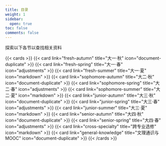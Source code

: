 ```yaml
---
title: 目录
weight: 1
sidebar:
  open: true
toc: false
comments: false
---
```


探索以下各节以查找相关资料

<!--more-->

{{< cards >}}
  {{< card link="fresh-autumn" title="大一·秋" icon="document-duplicate" >}}
  {{< card link="fresh-spring" title="大一·春" icon="adjustments" >}}
  {{< card link="fresh-summer" title="大一·夏" icon="markdown" >}}
  {{< card link="sophomore-autumn" title="大二·秋" icon="document-duplicate" >}}
  {{< card link="sophomore-spring" title="大二·春" icon="adjustments" >}}
  {{< card link="sophomore-summer" title="大二·夏" icon="markdown" >}}
  {{< card link="junior-autumn" title="大三·秋" icon="document-duplicate" >}}
  {{< card link="junior-spring" title="大三·春" icon="adjustments" >}}
  {{< card link="junior-summer" title="大三·夏" icon="markdown" >}}
  {{< card link="senior-autumn" title="大四·秋" icon="document-duplicate" >}}
  {{< card link="senior-spring" title="大四·春" icon="adjustments" >}}
  {{< card link="cross-specialty" title="跨专业选修" icon="markdown" >}}
  {{< card link="general-knowledge" title="文理通识与 MOOC" icon="document-duplicate" >}}
{{< /cards >}}
